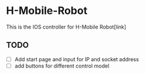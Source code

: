 # H-Mobile-Robot
This is the IOS controller for H-Mobile Robot[link] 

## TODO

 * [ ] Add start page and input for IP and socket address
 * [ ] add buttons for different control model
